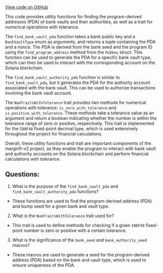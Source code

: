 [View code on GitHub](https://github.com/mrgnlabs/marginfi-v2/src/utils.rs)

This code provides utility functions for finding the program-derived addresses (PDA) of bank vaults and their authorities, as well as a trait for numerical operations with tolerance. 

The `find_bank_vault_pda` function takes a bank public key and a `BankVaultType` enum as arguments, and returns a tuple containing the PDA and a nonce. The PDA is derived from the bank seed and the program ID using the `find_program_address` method from the `Pubkey` struct. This function can be used to generate the PDA for a specific bank vault type, which can then be used to interact with the corresponding account on the Solana blockchain.

The `find_bank_vault_authority_pda` function is similar to `find_bank_vault_pda`, but it generates the PDA for the authority account associated with the bank vault. This can be used to authorize transactions involving the bank vault account.

The `NumTraitsWithTolerance` trait provides two methods for numerical operations with tolerance: `is_zero_with_tolerance` and `is_positive_with_tolerance`. These methods take a tolerance value as an argument and return a boolean indicating whether the number is within the tolerance range of zero or positive, respectively. This trait is implemented for the `I80F48` fixed-point decimal type, which is used extensively throughout the project for financial calculations.

Overall, these utility functions and trait are important components of the marginfi-v2 project, as they enable the program to interact with bank vault and authority accounts on the Solana blockchain and perform financial calculations with tolerance.
## Questions: 
 1. What is the purpose of the `find_bank_vault_pda` and `find_bank_vault_authority_pda` functions?
- These functions are used to find the program-derived address (PDA) and bump seed for a given bank and vault type.

2. What is the `NumTraitsWithTolerance` trait used for?
- This trait is used to define methods for checking if a given `I80F48` fixed-point number is zero or positive with a certain tolerance.

3. What is the significance of the `bank_seed` and `bank_authority_seed` macros?
- These macros are used to generate a seed for the program-derived address (PDA) based on the bank and vault type, which is used to ensure uniqueness of the PDA.